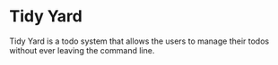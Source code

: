# Tidy Yard

Tidy Yard is a todo system that allows the users to manage their todos without ever leaving the command line. 
